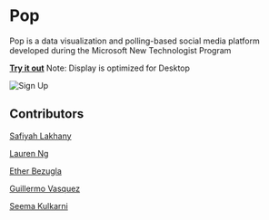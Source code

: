 # Pop

Pop is a data visualization and polling-based social media platform developed during the Microsoft New Technologist Program

**[Try it out](https://safiyahlakhany.github.io/Pop/)** Note: Display is optimized for Desktop


<img src='http://g.recordit.co/mJv4pUHYYn.gif'  width='' alt='Sign Up' />

## Contributors
[Safiyah Lakhany](https://github.com/safiyahlakhany)

[Lauren Ng](https://github.com/laurenng)

[Ether Bezugla](https://github.com/kbezugla)

[Guillermo Vasquez](https://github.com/memovasquez)

[Seema Kulkarni](https://github.com/seemariva)
